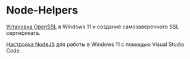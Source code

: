 # Node-Helpers  

[Установка OpenSSL](https://github.com/ABWEBIT/Node-Helpers/blob/main/OpenSSL/OpenSSL.md) в Windows 11 и создание самозаверенного SSL сертификата.
 
[Настройка NodeJS](https://github.com/ABWEBIT/node-helpers/blob/main/node-project/start.md) для работы в Windows 11 с помощью Visual Studio Code. 
